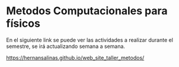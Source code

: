 # Metodos Computacionales para físicos

En el siguiente link se puede ver las actividades a realizar durante el semestre, se irá actualizando semana a semana.


https://hernansalinas.github.io/web_site_taller_metodos/
